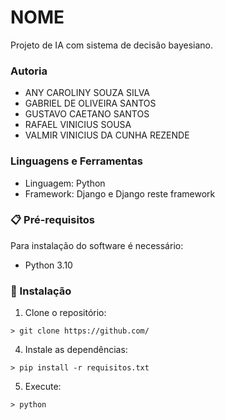 # NOME

Projeto de IA com sistema de decisão bayesiano.

### Autoria
* ANY CAROLINY SOUZA SILVA
* GABRIEL DE OLIVEIRA SANTOS
* GUSTAVO CAETANO SANTOS
* RAFAEL VINICIUS SOUSA
* VALMIR VINICIUS DA CUNHA REZENDE 

### Linguagens e Ferramentas

* Linguagem: Python
* Framework: Django e Django reste framework


### 📋 Pré-requisitos

Para instalação do software é necessário:
* Python 3.10

### 🔧 Instalação

1. Clone o repositório:
```
> git clone https://github.com/
```

4. Instale as dependências:
```
> pip install -r requisitos.txt
```

5. Execute:
```
> python 
```
